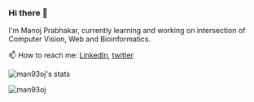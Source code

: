 ### Hi there 👋

I'm Manoj Prabhakar, currently learning and working on intersection of Computer Vision, Web and Bioinformatics.

📫 How to reach me: [LinkedIn](https://linkedin.com/in/man93oj), [twitter](https://twitter.com/man93oj)

![man93oj's stats](https://github-readme-stats.vercel.app/api?username=man93oj&show_icons=true&hide_title=true&&theme=radical)  

<img align="center" src="https://github-readme-stats.vercel.app/api/top-langs/?username=man93oj" alt="man93oj" />

<!--
**man93oj/man93oj** is a ✨ _special_ ✨ repository because its `README.md` (this file) appears on your GitHub profile.

Here are some ideas to get you started:

- 🔭 I’m currently working on ...
- 🌱 I’m currently learning ...
- 👯 I’m looking to collaborate on ...
- 🤔 I’m looking for help with ...
- 💬 Ask me about ...
- 📫 How to reach me: ...
- 😄 Pronouns: ...
- ⚡ Fun fact: ...
-->
